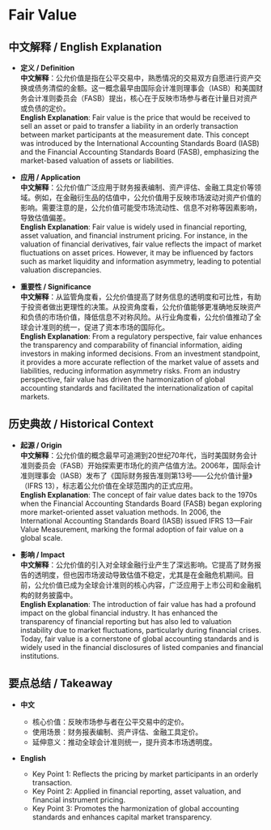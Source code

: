 # Fair Value

## 中文解释 / English Explanation

* **定义 / Definition**  
  **中文解释**：公允价值是指在公平交易中，熟悉情况的交易双方自愿进行资产交换或债务清偿的金额。这一概念最早由国际会计准则理事会（IASB）和美国财务会计准则委员会（FASB）提出，核心在于反映市场参与者在计量日对资产或负债的定价。  
  **English Explanation**: Fair value is the price that would be received to sell an asset or paid to transfer a liability in an orderly transaction between market participants at the measurement date. This concept was introduced by the International Accounting Standards Board (IASB) and the Financial Accounting Standards Board (FASB), emphasizing the market-based valuation of assets or liabilities.

* **应用 / Application**  
  **中文解释**：公允价值广泛应用于财务报表编制、资产评估、金融工具定价等领域。例如，在金融衍生品的估值中，公允价值用于反映市场波动对资产价值的影响。需要注意的是，公允价值可能受市场流动性、信息不对称等因素影响，导致估值偏差。  
  **English Explanation**: Fair value is widely used in financial reporting, asset valuation, and financial instrument pricing. For instance, in the valuation of financial derivatives, fair value reflects the impact of market fluctuations on asset prices. However, it may be influenced by factors such as market liquidity and information asymmetry, leading to potential valuation discrepancies.

* **重要性 / Significance**  
  **中文解释**：从监管角度看，公允价值提高了财务信息的透明度和可比性，有助于投资者做出更理性的决策。从投资角度看，公允价值能够更准确地反映资产和负债的市场价值，降低信息不对称风险。从行业角度看，公允价值推动了全球会计准则的统一，促进了资本市场的国际化。  
  **English Explanation**: From a regulatory perspective, fair value enhances the transparency and comparability of financial information, aiding investors in making informed decisions. From an investment standpoint, it provides a more accurate reflection of the market value of assets and liabilities, reducing information asymmetry risks. From an industry perspective, fair value has driven the harmonization of global accounting standards and facilitated the internationalization of capital markets.

## 历史典故 / Historical Context

* **起源 / Origin**  
  **中文解释**：公允价值的概念最早可追溯到20世纪70年代，当时美国财务会计准则委员会（FASB）开始探索更市场化的资产估值方法。2006年，国际会计准则理事会（IASB）发布了《国际财务报告准则第13号——公允价值计量》（IFRS 13），标志着公允价值在全球范围内的正式应用。  
  **English Explanation**: The concept of fair value dates back to the 1970s when the Financial Accounting Standards Board (FASB) began exploring more market-oriented asset valuation methods. In 2006, the International Accounting Standards Board (IASB) issued IFRS 13—Fair Value Measurement, marking the formal adoption of fair value on a global scale.

* **影响 / Impact**  
  **中文解释**：公允价值的引入对全球金融行业产生了深远影响。它提高了财务报告的透明度，但也因市场波动导致估值不稳定，尤其是在金融危机期间。目前，公允价值已成为全球会计准则的核心内容，广泛应用于上市公司和金融机构的财务披露中。  
  **English Explanation**: The introduction of fair value has had a profound impact on the global financial industry. It has enhanced the transparency of financial reporting but has also led to valuation instability due to market fluctuations, particularly during financial crises. Today, fair value is a cornerstone of global accounting standards and is widely used in the financial disclosures of listed companies and financial institutions.

## 要点总结 / Takeaway

* **中文**  
  - 核心价值：反映市场参与者在公平交易中的定价。  
  - 使用场景：财务报表编制、资产评估、金融工具定价。  
  - 延伸意义：推动全球会计准则统一，提升资本市场透明度。

* **English**  
  - Key Point 1: Reflects the pricing by market participants in an orderly transaction.  
  - Key Point 2: Applied in financial reporting, asset valuation, and financial instrument pricing.  
  - Key Point 3: Promotes the harmonization of global accounting standards and enhances capital market transparency.